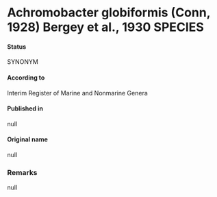 Achromobacter globiformis (Conn, 1928) Bergey et al., 1930 SPECIES
=======

#### Status
SYNONYM

#### According to
Interim Register of Marine and Nonmarine Genera

#### Published in
null

#### Original name
null

### Remarks
null